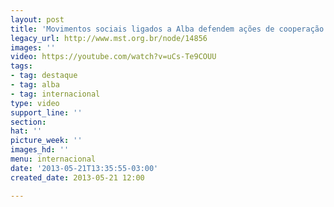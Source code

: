 ```yaml
---
layout: post
title: 'Movimentos sociais ligados a Alba defendem ações de cooperação '
legacy_url: http://www.mst.org.br/node/14856
images: ''
video: https://youtube.com/watch?v=uCs-Te9COUU
tags:
- tag: destaque
- tag: alba
- tag: internacional
type: video
support_line: ''
section: 
hat: ''
picture_week: ''
images_hd: ''
menu: internacional
date: '2013-05-21T13:35:55-03:00'
created_date: 2013-05-21 12:00

---
```

<p><object data="http://www.youtube.com/v/uCs-Te9COUU" type="application/x-shockwave-flash" height="500" width="600"><param name="data" value="http://www.youtube.com/v/uCs-Te9COUU"><param name="src" value="http://www.youtube.com/v/uCs-Te9COUU"></object></p>
